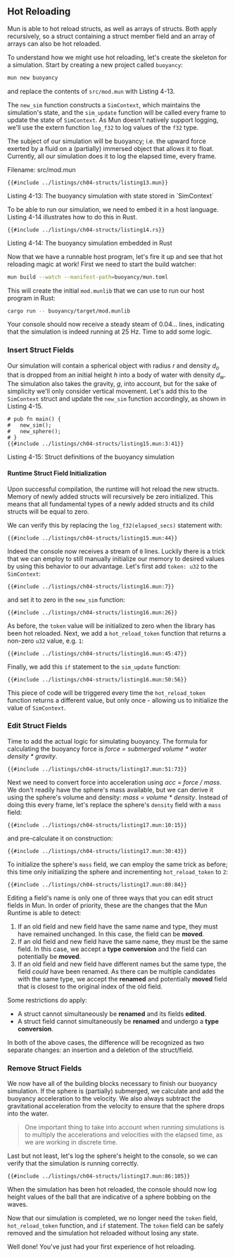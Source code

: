 ## Hot Reloading

Mun is able to hot reload structs, as well as arrays of structs.
Both apply recursively, so a struct containing a struct member field and an array of arrays can also be hot reloaded.

To understand how we might use hot reloading, let's create the skeleton for a simulation.
Start by creating a new project called `buoyancy`:

```bash
mun new buoyancy
```

and replace the contents of `src/mod.mun` with Listing 4-13.

The `new_sim` function constructs a `SimContext`, which maintains the simulation's state, and the `sim_update` function will be called every frame to update the state of `SimContext`.
As Mun doesn't natively support logging, we'll use the extern function `log_f32` to log values of the `f32` type.

The subject of our simulation will be buoyancy; i.e. the upward force exerted by a fluid on a (partially) immersed object that allows it to float.
Currently, all our simulation does it to log the elapsed time, every frame.

Filename: src/mod.mun

```mun,no_run
{{#include ../listings/ch04-structs/listing13.mun}}
```

<span class="caption">
Listing 4-13: The buoyancy simulation with state stored in `SimContext`
</span>

To be able to run our simulation, we need to embed it in a host language.
Listing 4-14 illustrates how to do this in Rust.

```rust,no_run,noplaypen
{{#include ../listings/ch04-structs/listing14.rs}}
```

<span class="caption">
Listing 4-14: The buoyancy simulation embedded in Rust
</span>

Now that we have a runnable host program, let's fire it up and see that hot reloading magic at work!
First we need to start the build watcher:

```bash
mun build --watch --manifest-path=buoyancy/mun.toml
```

This will create the initial `mod.munlib` that we can use to run our host program in Rust:

```bash
cargo run -- buoyancy/target/mod.munlib
```

Your console should now receive a steady steam of 0.04... lines, indicating that the simulation is indeed running at 25 Hz.
Time to add some logic.

### Insert Struct Fields

Our simulation will contain a spherical object with radius _r_ and density _d<sub>o</sub>_ that is dropped from an initial height _h_ into a body of water with density _d<sub>w</sub>_.
The simulation also takes the gravity, _g_, into account, but for the sake of simplicity we'll only consider vertical movement.
Let's add this to the `SimContext` struct and update the `new_sim` function accordingly, as shown in Listing 4-15.

```mun
# pub fn main() {
#   new_sim();
#   new_sphere();
# }
{{#include ../listings/ch04-structs/listing15.mun:3:41}}
```

<span class="caption">
Listing 4-15: Struct definitions of the buoyancy simulation
</span>

#### Runtime Struct Field Initialization

Upon successful compilation, the runtime will hot reload the new structs.
Memory of newly added structs will recursively be zero initialized.
This means that all fundamental types of a newly added structs and its child structs will be equal to zero.

We can verify this by replacing the `log_f32(elapsed_secs)` statement with:

```mun,ignore
{{#include ../listings/ch04-structs/listing15.mun:44}}
```

Indeed the console now receives a stream of `0` lines.
Luckily there is a trick that we can employ to still manually initialize our memory to desired values by using this behavior to our advantage.
Let's first add `token: u32` to the `SimContext`:

```mun,ignore
{{#include ../listings/ch04-structs/listing16.mun:7}}
```

and set it to zero in the `new_sim` function:

```mun,ignore
{{#include ../listings/ch04-structs/listing16.mun:26}}
```

As before, the `token` value will be initialized to zero when the library has been hot reloaded.
Next, we add a `hot_reload_token` function that returns a non-zero `u32` value, e.g. `1`:

```mun,ignore
{{#include ../listings/ch04-structs/listing16.mun:45:47}}

```

Finally, we add this `if` statement to the `sim_update` function:

```mun,ignore
{{#include ../listings/ch04-structs/listing16.mun:50:56}}
```

This piece of code will be triggered every time the `hot_reload_token` function returns a different value, but only once - allowing us to initialize the value of `SimContext`.

### Edit Struct Fields

Time to add the actual logic for simulating buoyancy.
The formula for calculating the buoyancy force is _force = submerged volume \* water density \* gravity_.

```mun,ignore
{{#include ../listings/ch04-structs/listing17.mun:51:73}}
```

Next we need to convert force into acceleration using _acc = force / mass_.
We don't readily have the sphere's mass available, but we can derive it using the sphere's volume and density: _mass = volume \* density_.
Instead of doing this every frame, let's replace the sphere's `density` field with a `mass` field:

```mun,no_run
{{#include ../listings/ch04-structs/listing17.mun:10:15}}
```

and pre-calculate it on construction:

```mun,ignore
{{#include ../listings/ch04-structs/listing17.mun:30:43}}
```

To initialize the sphere's `mass` field, we can employ the same trick as before; this time only initializing the sphere and incrementing `hot_reload_token` to `2`:

```mun,ignore
{{#include ../listings/ch04-structs/listing17.mun:80:84}}
```

Editing a field's name is only one of three ways that you can edit struct fields in Mun.
In order of priority, these are the changes that the Mun Runtime is able to detect:

1. If an old field and new field have the same name and type, they must have remained unchanged.
   In this case, the field can be **moved**.
2. If an old field and new field have the same name, they must be the same field.
   In this case, we accept a **type conversion** and the field can potentially be **moved**.
3. If an old field and new field have different names but the same type, the field _could_ have been renamed.
   As there can be multiple candidates with the same type, we accept the **renamed** and potentially **moved** field that is closest to the original index of the old field.

Some restrictions do apply:

- A struct cannot simultaneously be **renamed** and its fields **edited**.
- A struct field cannot simultaneously be **renamed** and undergo a **type conversion**.

In both of the above cases, the difference will be recognized as two separate changes: an insertion and a deletion of the struct/field.

### Remove Struct Fields

We now have all of the building blocks necessary to finish our buoyancy simulation.
If the sphere is (partially) submerged, we calculate and add the buoyancy acceleration to the velocity.
We also always subtract the gravitational acceleration from the velocity to ensure that the sphere drops into the water.

> One important thing to take into account when running simulations is to multiply the accelerations and velocities with the elapsed time, as we are working in discrete time.

Last but not least, let's log the sphere's height to the console, so we can verify that the simulation is running correctly.

```mun,ignore
{{#include ../listings/ch04-structs/listing17.mun:86:105}}
```

When the simulation has been hot reloaded, the console should now log height values of the ball that are indicative of a sphere bobbing on the waves.

Now that our simulation is completed, we no longer need the `token` field, `hot_reload_token` function, and `if` statement.
The `token` field can be safely removed and the simulation hot reloaded without losing any state.

Well done!
You've just had your first experience of hot reloading.
